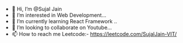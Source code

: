 - 👋 Hi, I’m @Sujal Jain
- 👀 I’m interested in Web Development...
- 🌱 I’m currently learning React Framework ..
- 💞️ I’m looking to collaborate on Youtube...
- 📫 How to reach me Leetcode:- https://leetcode.com/SujalJain-VIT/

